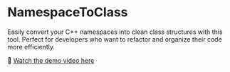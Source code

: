# NamespaceToClass
Easily convert your C++ namespaces into clean class structures with this tool. Perfect for developers who want to refactor and organize their code more efficiently.

🎥 [Watch the demo video here](https://streamable.com/irq5z1)
